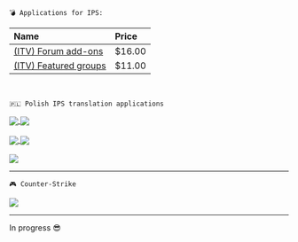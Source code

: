 <div align="left">

	💣 Applications for IPS:

| Name                                | Price          |
|:------                              |:----------------------|
| [(ITV) Forum add-ons](https://invisioncommunity.com/files/file/10113-itv-featured-groups/) | $16.00 |
| [(ITV) Featured groups](https://invisioncommunity.com/files/file/10113-itv-featured-groups/) | $11.00 |
</br>

</div>

	🇵🇱 Polish IPS translation applications
<a href="https://github.com/PawelCode/ips-lang-polish-donations">
  <img align="center" src="https://github-readme-stats.vercel.app/api/pin/?username=pawelcode&repo=ips-lang-polish-donations&theme=swift" />
</a>
<a href="https://github.com/PawelCode/ips-lang-polish-chatbox">
  <img align="center" src="https://github-readme-stats.vercel.app/api/pin/?username=pawelcode&repo=ips-lang-polish-chatbox&theme=swift" />
</a>
<br><br>
<a href="https://github.com/PawelCode/ips-lang-polish-autowelcome">
  <img align="center" src="https://github-readme-stats.vercel.app/api/pin/?username=pawelcode&repo=ips-lang-polish-autowelcome&theme=swift" />
</a>
<a href="https://github.com/aXenDeveloper/ips-lang-polish-chatbox-plus">
  <img align="center" src="https://github-readme-stats.vercel.app/api/pin/?username=pawelcode&repo=ips-lang-polish-chatbox-plus&theme=swift" />
</a>
<br><br>
<a href="https://github.com/PawelCode/ips-lang-polish-pc-forum-addons">
  <img align="center" src="https://github-readme-stats.vercel.app/api/pin/?username=pawelcode&repo=ips-lang-polish-pc-forum-addons&theme=swift" />
</a>

___

	🎮 Counter-Strike

<a href="https://github.com/PawelCode/BasePack">
  <img align="center" src="https://github-readme-stats.vercel.app/api/pin/?username=pawelcode&repo=BasePack&theme=swift" />
</a>

----
In progress 😎
